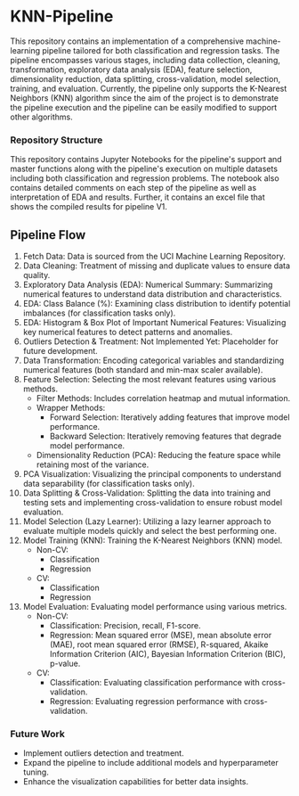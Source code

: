 # KNN-Pipeline
This repository contains an implementation of a comprehensive machine-learning pipeline tailored for both classification and regression tasks. The pipeline encompasses various stages, including data collection, cleaning, transformation, exploratory data analysis (EDA), feature selection, dimensionality reduction, data splitting, cross-validation, model selection, training, and evaluation. Currently, the pipeline only supports the K-Nearest Neighbors (KNN) algorithm since the aim of the project is to demonstrate the pipeline execution and the pipeline can be easily modified to support other algorithms.

### Repository Structure
This repository contains Jupyter Notebooks for the pipeline's support and master functions along with the pipeline's execution on multiple datasets including both classification and regression problems. The notebook also contains detailed comments on each step of the pipeline as well as interpretation of EDA and results. Further, it contains an excel file that shows the compiled results for pipeline V1.

## Pipeline Flow
1) Fetch Data: Data is sourced from the UCI Machine Learning Repository.
2) Data Cleaning: Treatment of missing and duplicate values to ensure data quality.
3) Exploratory Data Analysis (EDA): Numerical Summary: Summarizing numerical features to understand data distribution and characteristics.
4) EDA: Class Balance (%): Examining class distribution to identify potential imbalances (for classification tasks only).
5) EDA: Histogram & Box Plot of Important Numerical Features: Visualizing key numerical features to detect patterns and anomalies.
6) Outliers Detection & Treatment: Not Implemented Yet: Placeholder for future development.
7) Data Transformation: Encoding categorical variables and standardizing numerical features (both standard and min-max scaler available).
8) Feature Selection: Selecting the most relevant features using various methods.
   * Filter Methods: Includes correlation heatmap and mutual information.
   * Wrapper Methods:
       * Forward Selection: Iteratively adding features that improve model performance.
       * Backward Selection: Iteratively removing features that degrade model performance.
    * Dimensionality Reduction (PCA): Reducing the feature space while retaining most of the variance.
9) PCA Visualization: Visualizing the principal components to understand data separability (for classification tasks only).
10) Data Splitting & Cross-Validation: Splitting the data into training and testing sets and implementing cross-validation to ensure robust model evaluation.
11) Model Selection (Lazy Learner): Utilizing a lazy learner approach to evaluate multiple models quickly and select the best performing one.
12) Model Training (KNN): Training the K-Nearest Neighbors (KNN) model.
    * Non-CV:
       * Classification
       * Regression
    * CV:
       * Classification
       * Regression
13) Model Evaluation: Evaluating model performance using various metrics.
    * Non-CV:
       * Classification: Precision, recall, F1-score.
       * Regression: Mean squared error (MSE), mean absolute error (MAE), root mean squared error (RMSE), R-squared, Akaike Information Criterion (AIC), Bayesian Information Criterion (BIC), p-value.
    * CV:
       * Classification: Evaluating classification performance with cross-validation.
       * Regression: Evaluating regression performance with cross-validation.

### Future Work
* Implement outliers detection and treatment.
* Expand the pipeline to include additional models and hyperparameter tuning.
* Enhance the visualization capabilities for better data insights.
